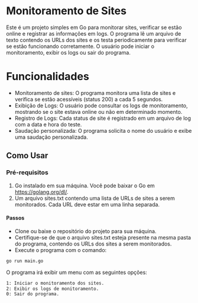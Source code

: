 
# Monitoramento de Sites
Este é um projeto simples em Go para monitorar sites, verificar se estão online e registrar as informações em logs. O programa lê um arquivo de texto contendo os URLs dos sites e os testa periodicamente para verificar se estão funcionando corretamente. O usuário pode iniciar o monitoramento, exibir os logs ou sair do programa.

# Funcionalidades
- Monitoramento de sites: O programa monitora uma lista de sites e verifica se estão acessíveis (status 200) a cada 5 segundos.
- Exibição de Logs: O usuário pode consultar os logs de monitoramento, mostrando se o site estava online ou não em determinado momento.
- Registro de Logs: Cada status de site é registrado em um arquivo de log com a data e hora do teste.
- Saudação personalizada: O programa solicita o nome do usuário e exibe uma saudação personalizada.

## Como Usar
### Pré-requisitos
1. Go instalado em sua máquina. Você pode baixar o Go em https://golang.org/dl/.
2. Um arquivo sites.txt contendo uma lista de URLs de sites a serem monitorados. Cada URL deve estar em uma linha separada.

#### Passos
- Clone ou baixe o repositório do projeto para sua máquina.
- Certifique-se de que o arquivo sites.txt esteja presente na mesma pasta do programa, contendo os URLs dos sites a serem monitorados.
- Execute o programa com o comando:

```bash
go run main.go
```

O programa irá exibir um menu com as seguintes opções:
```bash
1: Iniciar o monitoramento dos sites.
2: Exibir os logs de monitoramento.
0: Sair do programa.
```